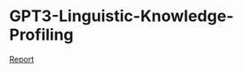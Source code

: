 # GPT3-Linguistic-Knowledge-Profiling

[Report](https://drive.google.com/file/d/1UlDs3ZfKpuN1U1RDiblPWPog2N-ZoOwh/view?usp=sharing)

